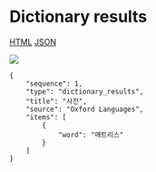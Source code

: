 # Dictionary results

[HTML](https://ascentkorea-docs.github.io/mobile/features/dictionary\_results/sample.html) [JSON](https://ascentkorea-docs.github.io/mobile/features/dictionary\_results/sample.json)

![](../../../.gitbook/assets/dictionary_results_1.png)

```
{
    "sequence": 1,
    "type": "dictionary_results",
    "title": "사전",
    "source": "Oxford Languages",
    "items": [
        {
            "word": "매트리스"
        }
    ]
}
```
